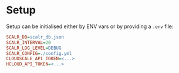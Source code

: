 # Setup

Setup can be initialised either by ENV vars or by providing a `.env` file:

```ini
SCALR_DB=scalr_db.json
SCALR_INTERVAL=20
SCALR_LOG_LEVEL=DEBUG
SCALR_CONFIG=./config.yml
CLOUDSCALE_API_TOKEN=<...>
HCLOUD_API_TOKEN=<...>
```
